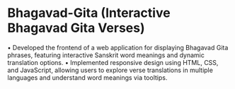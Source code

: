 # Bhagavad-Gita (Interactive Bhagavad Gita Verses)

• Developed the frontend of a web application for displaying Bhagavad Gita phrases, featuring interactive Sanskrit
word meanings and dynamic translation options.
• Implemented responsive design using HTML, CSS, and JavaScript, allowing users to explore verse translations
in multiple languages and understand word meanings via tooltips.
